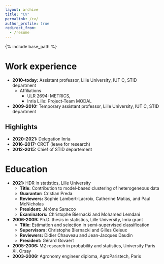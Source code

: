 ```yaml
---
layout: archive
title: "CV"
permalink: /cv/
author_profile: true
redirect_from:
  - /resume
---
```


{% include base_path %}


Work experience
======

* **2010-today:** Assistant professor, Lille University, IUT C, STID department
  * Affiliations
    * ULR 2694: METRICS, 
    * Inria Lille: Project-Team MODAL
* **2009-2010:** Temporary assistant professor,  Lille University, IUT C, STID department


Highlights
------

* **2020-2021:** Delegation Inria
* **2016-2017:** CRCT (leave for research)
* **2012-2015:** Chief of STID departement


Education
======

* **2021:** HDR in statistics, Lille University
  * **Title:** Contribution to model-based clustering of heterogeneous data
  * **Guarantor:** Cristian Preda
  * **Reviewers:** Sophie Lambert-Lacroix, Catherine Matias, and Paul McNicholas 
  * **President:** Jérôme Saracco
  * **Examinators:** Christophe Biernacki and Mohamed Lemdani
* **2006-2009:** Ph.D. thesis in statistics,  Lille University, Inria grant
  * **Title:** Estimation and selection in semi-supervised classification
  * **Supervisors:** Christophe Biernacki and Gilles Celeux
  * **Reviewers:** Didier Chauveau and Jean-Jacques Daudin
  * **President:** Gérard Govaert
* **2005-2006:** M2 research in probability and statistics, University Paris XI, Orsay
* **2003-2006:** Agronomy engineer diploma, AgroParistech, Paris










